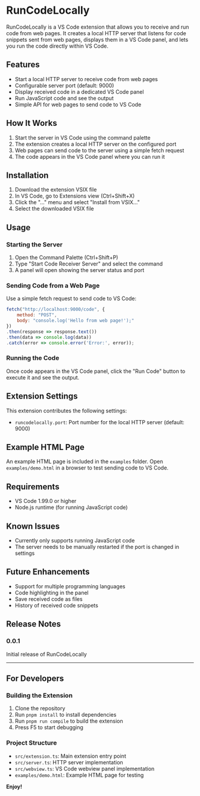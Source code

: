 # RunCodeLocally

RunCodeLocally is a VS Code extension that allows you to receive and run code from web pages. It creates a local HTTP server that listens for code snippets sent from web pages, displays them in a VS Code panel, and lets you run the code directly within VS Code.

## Features

- Start a local HTTP server to receive code from web pages
- Configurable server port (default: 9000)
- Display received code in a dedicated VS Code panel
- Run JavaScript code and see the output
- Simple API for web pages to send code to VS Code

## How It Works

1. Start the server in VS Code using the command palette
2. The extension creates a local HTTP server on the configured port
3. Web pages can send code to the server using a simple fetch request
4. The code appears in the VS Code panel where you can run it

## Installation

1. Download the extension VSIX file
2. In VS Code, go to Extensions view (Ctrl+Shift+X)
3. Click the "..." menu and select "Install from VSIX..."
4. Select the downloaded VSIX file

## Usage

### Starting the Server

1. Open the Command Palette (Ctrl+Shift+P)
2. Type "Start Code Receiver Server" and select the command
3. A panel will open showing the server status and port

### Sending Code from a Web Page

Use a simple fetch request to send code to VS Code:

```javascript
fetch("http://localhost:9000/code", {
    method: "POST",
    body: "console.log('Hello from web page!');"
})
.then(response => response.text())
.then(data => console.log(data))
.catch(error => console.error('Error:', error));
```

### Running the Code

Once code appears in the VS Code panel, click the "Run Code" button to execute it and see the output.

## Extension Settings

This extension contributes the following settings:

* `runcodelocally.port`: Port number for the local HTTP server (default: 9000)

## Example HTML Page

An example HTML page is included in the `examples` folder. Open `examples/demo.html` in a browser to test sending code to VS Code.

## Requirements

- VS Code 1.99.0 or higher
- Node.js runtime (for running JavaScript code)

## Known Issues

- Currently only supports running JavaScript code
- The server needs to be manually restarted if the port is changed in settings

## Future Enhancements

- Support for multiple programming languages
- Code highlighting in the panel
- Save received code as files
- History of received code snippets

## Release Notes

### 0.0.1

Initial release of RunCodeLocally

---

## For Developers

### Building the Extension

1. Clone the repository
2. Run `pnpm install` to install dependencies
3. Run `pnpm run compile` to build the extension
4. Press F5 to start debugging

### Project Structure

- `src/extension.ts`: Main extension entry point
- `src/server.ts`: HTTP server implementation
- `src/webview.ts`: VS Code webview panel implementation
- `examples/demo.html`: Example HTML page for testing

**Enjoy!**
